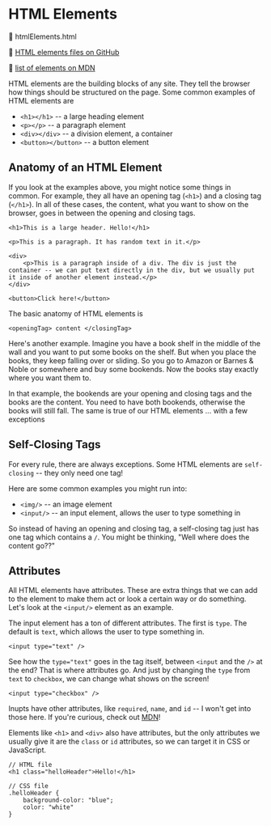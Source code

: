 # HTML Elements

📂 htmlElements.html

🔗 [HTML elements files on GitHub](https://github.com/Lasseignejk/DC-Notes/tree/main/HTML/HTML/HTMLElements)

📓 [list of elements on MDN](https://developer.mozilla.org/en-US/docs/Web/HTML/Element)

HTML elements are the building blocks of any site. They tell the browser how things should be structured on the page.
Some common examples of HTML elements are

-   `<h1></h1>` -- a large heading element
-   `<p></p>` -- a paragraph element
-   `<div></div>` -- a division element, a container
-   `<button></button>` -- a button element

## Anatomy of an HTML Element

If you look at the examples above, you might notice some things in common. For example, they all have an opening tag (`<h1>`) and a closing tag (`</h1>`). In all of these cases, the content, what you want to show on the browser, goes in between the opening and closing tags.

    <h1>This is a large header. Hello!</h1>

    <p>This is a paragraph. It has random text in it.</p>

    <div>
        <p>This is a paragraph inside of a div. The div is just the container -- we can put text directly in the div, but we usually put it inside of another element instead.</p>
    </div>

    <button>Click here!</button>

The basic anatomy of HTML elements is

    <openingTag> content </closingTag>

Here's another example. Imagine you have a book shelf in the middle of the wall and you want to put some books on the shelf. But when you place the books, they keep falling over or sliding. So you go to Amazon or Barnes & Noble or somewhere and buy some bookends. Now the books stay exactly where you want them to.

In that example, the bookends are your opening and closing tags and the books are the content. You need to have both bookends, otherwise the books will still fall. The same is true of our HTML elements ... with a few exceptions

## Self-Closing Tags

For every rule, there are always exceptions. Some HTML elements are `self-closing` -- they only need one tag!

Here are some common examples you might run into:

-   `<img/>` -- an image element
-   `<input/>` -- an input element, allows the user to type something in

So instead of having an opening and closing tag, a self-closing tag just has one tag which contains a `/`. You might be thinking, "Well where does the content go??"

## Attributes

All HTML elements have attributes. These are extra things that we can add to the element to make them act or look a certain way or do something. Let's look at the `<input/>` element as an example.

The input element has a ton of different attributes. The first is `type`. The default is `text`, which allows the user to type something in.

    <input type="text" />

See how the `type="text"` goes in the tag itself, between `<input` and the `/>` at the end? That is where attributes go. And just by changing the `type` from `text` to `checkbox`, we can change what shows on the screen!

    <input type="checkbox" />

Inupts have other attributes, like `required`, `name`, and `id` -- I won't get into those here. If you're curious, check out [MDN](https://developer.mozilla.org/en-US/docs/Web/HTML/Element/input)!

Elements like `<h1>` and `<div>` also have attributes, but the only attributes we usually give it are the `class` or `id` attributes, so we can target it in CSS or JavaScript.

    // HTML file
    <h1 class="helloHeader">Hello!</h1>

    // CSS file
    .helloHeader {
        background-color: "blue";
        color: "white"
    }
